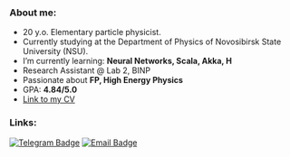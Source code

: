 ### About me:

- 20 y.o. Elementary particle physicist.
- Currently studying at the Department of Physics of Novosibirsk State University (NSU).
- I’m currently learning: **Neural Networks, Scala, Akka, H**
- Research Assistant @ Lab 2, BINP
- Passionate about **FP, High Energy Physics**
- GPA: **4.84/5.0**
- [Link to my CV](https://docs.google.com/document/d/1r4DXIKd6BD4s7EwAozlHnKYQIqSpqqXrJ88ngEyucQk/edit?usp=sharing) 

### Links:

[![Telegram Badge](https://img.shields.io/badge/-Telegram-0088cc?style=for-the-badge&logo=appveyor&logo=Telegram&logoColor=white&color=blue)](https://t.me/NorthernStag)
[![Email Badge](https://img.shields.io/badge/-Email-0088cc?style=for-the-badge&logo=appveyor&logo=Gmail&logoColor=white&color=yellow)](mailto:daniilivanov1606@gmail.com)
